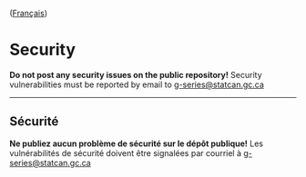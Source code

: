 ([Français](#sécurité))

# Security

**Do not post any security issues on the public repository!** Security vulnerabilities must be reported by email to [g-series@statcan.gc.ca](mailto:g-series@statcan.gc.ca)

______________________

## Sécurité

**Ne publiez aucun problème de sécurité sur le dépôt publique!** Les vulnérabilités de sécurité doivent être signalées par courriel à [g-series@statcan.gc.ca](mailto:g-series@statcan.gc.ca)
